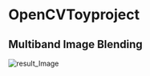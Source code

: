 # OpenCVToyproject
## Multiband Image Blending
![result_Image](https://user-images.githubusercontent.com/80109656/200793309-d701dd6c-e73c-4419-922e-fed6f07471ca.png)
